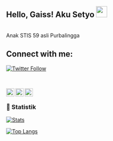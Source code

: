 <!--
**setyodwi/setyodwi** is a ✨ _special_ ✨ repository because its `README.md` (this file) appears on your GitHub profile.
<img align="center" src="https://github-readme-stats.vercel.app/api/top-langs/?username=setyodwi&hide=blade,html&theme=tokyonight" />
-->

## Hello, Gaiss! Aku Setyo <img src="https://raw.githubusercontent.com/MartinHeinz/MartinHeinz/master/wave.gif" width="30px">

<br />
Anak STIS 59 asli Purbalingga

## Connect with me:

[![Twitter Follow](https://img.shields.io/twitter/follow/settyoo_ds?color=1DA1F2&logo=twitter&style=for-the-badge)](https://twitter.com/intent/follow?original_referer=https%3A%2F%2Fgithub.com%2Fsettyoo_ds&screen_name=settyoo_ds)

<br />

[<img align="left" alt="setyodwi | WhatsApp" width="22px" src="https://cdn.jsdelivr.net/npm/simple-icons@v3/icons/whatsapp.svg" />][wa]
[<img align="left" alt="setyodwi | Twitter" width="22px" src="https://cdn.jsdelivr.net/npm/simple-icons@v3/icons/twitter.svg" />][twitter]
[<img align="left" alt="setyodwi | Instagram" width="22px" src="https://cdn.jsdelivr.net/npm/simple-icons@v3/icons/instagram.svg" />][instagram]

<br />

### 📕 Statistik

[![Stats](https://github-readme-stats.vercel.app/api?username=setyodwi&theme=tokyonight&show_icons=true&line_height=27)](https://github.com/setyodwi/setyodwi)
<br />

[![Top Langs](https://github-readme-stats.vercel.app/api/top-langs/?username=setyodwi&hide=blade,html&theme=tokyonight)](https://github.com/setyodwi/setyodwi)

[twitter]: https://twitter.com/settyoo_ds
[wa]: https://wa.me/089670481840
[instagram]: https://instagram.com/setyo.si
